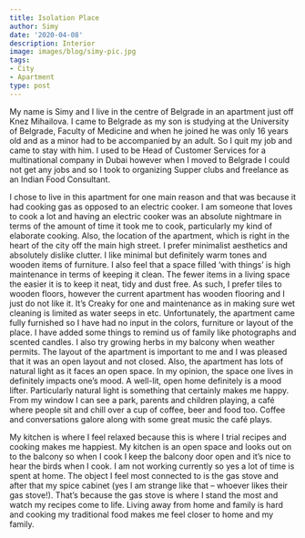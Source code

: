```yaml
---
title: Isolation Place
author: Simy
date: '2020-04-08'
description: Interior
image: images/blog/simy-pic.jpg
tags:
- City
- Apartment
type: post
---
```



My name is Simy and I live in the centre of Belgrade in an apartment just off Knez Mihailova. 
I came to Belgrade as my son is studying at the University of Belgrade, Faculty of Medicine and when he joined he was only 16 years old and as a minor had to be accompanied by an adult. So I quit my job and came to stay with him. I used to be Head of Customer Services for a multinational company in Dubai however when I moved to Belgrade I could not get any jobs and so I took to organizing Supper clubs and freelance as an Indian Food Consultant.

I chose to live in this apartment for one main reason and that was because it had cooking gas as opposed to an electric cooker. I am someone that loves to cook a lot and having an electric cooker was an absolute nightmare in terms of the amount of time it took me to cook, particularly my kind of elaborate cooking. Also, the location of the apartment, which is right in the heart of the city off the main high street.
I prefer minimalist aesthetics and absolutely dislike clutter. I like minimal but definitely warm tones and wooden items of furniture. I also feel that a space filled ‘with things’ is high maintenance in terms of keeping it clean. The fewer items in a living space the easier it is to keep it neat, tidy and dust free. As such, I prefer tiles to wooden floors, however the current apartment has wooden flooring and I just do not like it. It’s Creaky for one and maintenance as in making sure wet cleaning is limited as water seeps in etc.
Unfortunately, the apartment came fully furnished so I have had no input in the colors, furniture or layout of the place. I have added some things to remind us of family like photographs and scented candles. I also try growing herbs in my balcony when weather permits. 
The layout of the apartment is important to me and I was pleased that it was an open layout and not closed. Also, the apartment has lots of natural light as it faces an open space. In my opinion, the space one lives in definitely impacts one’s mood. A well-lit, open home definitely is a mood lifter. Particularly natural light is something that certainly makes me happy. 
From my window I can see a park, parents and children playing, a café where people sit and chill over a cup of coffee, beer and food too. Coffee and conversations galore along with some great music the café plays. 

My kitchen is where I feel relaxed because this is where I trial recipes and cooking makes me happiest. My kitchen is an open space and looks out on to the balcony so when I cook I keep the balcony door open and it’s nice to hear the birds when I cook. I am not working currently so yes a lot of time is spent at home.
The object I feel most connected to is the gas stove and after that my spice cabinet (yes I am strange like that – whoever likes their gas stove!). That’s because the gas stove is where I stand the most and watch my recipes come to life. Living away from home and family is hard and cooking my traditional food makes me feel closer to home and my family.
